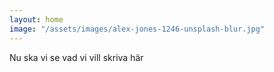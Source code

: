 ```yaml
---
layout: home
image: "/assets/images/alex-jones-1246-unsplash-blur.jpg"
---
```


Nu ska vi se vad vi vill skriva här

